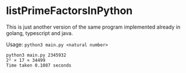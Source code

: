 # listPrimeFactorsInPython
This is just another version of the same program implemented already in golang, typescript and java.

Usage:
`python3 main.py <natural number>`

```
python3 main.py 2345932
2² × 17 × 34499
Time taken 0.1087 seconds
```
